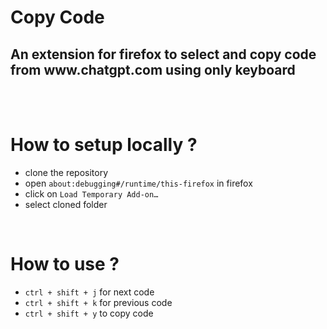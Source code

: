 <h1>Copy Code</h1>
<h2>An extension for firefox to select and copy code from www.chatgpt.com using only keyboard</h2><br/><br/>
<h1>How to setup locally ?</h1>
<ul>
  <li>clone the repository</li>
  <li>open <code>about:debugging#/runtime/this-firefox</code> in firefox</li>
  <li>click on <code>Load Temporary Add-on…</code></li>
  <li>select cloned folder</li>
</ul><br/>
<h1>How to use ?</h1>
<ul>
  <li><code>ctrl + shift + j</code> for next code</li>
  <li><code>ctrl + shift + k</code> for previous code</li>
  <li><code>ctrl + shift + y</code> to copy code</li>
</ul><br/>

